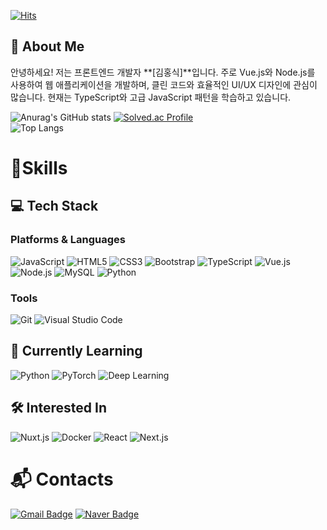 [![Hits](https://hits.seeyoufarm.com/api/count/incr/badge.svg?url=https%3A%2F%2Fgithub.com%2Frlaghdtlr&count_bg=%2379C83D&title_bg=%23555555&icon=&icon_color=%23E7E7E7&title=hits&edge_flat=false)](https://hits.seeyoufarm.com)
## 👋 About Me
안녕하세요! 저는 프론트엔드 개발자 **[김홍식]**입니다. 주로 Vue.js와 Node.js를 사용하여 웹 애플리케이션을 개발하며, 클린 코드와 효율적인 UI/UX 디자인에 관심이 많습니다. 현재는 TypeScript와 고급 JavaScript 패턴을 학습하고 있습니다.

![Anurag's GitHub stats](https://github-readme-stats.vercel.app/api?username=rlaghdtlr&show_icons=true&theme=radical)
[![Solved.ac Profile](http://mazassumnida.wtf/api/v2/generate_badge?boj=rlaghdtlrjkl)](https://solved.ac/rlaghdtlrjkl/) <br>
![Top Langs](https://github-readme-stats.vercel.app/api/top-langs/?username=rlaghdtlr&layout=compact) <br>


# 💪Skills
## 💻 Tech Stack
### Platforms & Languages
![JavaScript](https://img.shields.io/badge/JavaScript-F7DF1E.svg?&style=for-the-badge&logo=JavaScript&logoColor=white)
![HTML5](https://img.shields.io/badge/HTML5-E34F26.svg?&style=for-the-badge&logo=HTML5&logoColor=white)
![CSS3](https://img.shields.io/badge/CSS3-1572B6.svg?&style=for-the-badge&logo=CSS3&logoColor=white)
![Bootstrap](https://img.shields.io/badge/Bootstrap-7952B3.svg?&style=for-the-badge&logo=Bootstrap&logoColor=white)
![TypeScript](https://img.shields.io/badge/TypeScript-3178C6.svg?&style=for-the-badge&logo=TypeScript&logoColor=white)
![Vue.js](https://img.shields.io/badge/Vue.js-4FC08D.svg?&style=for-the-badge&logo=Vue.js&logoColor=white)
![Node.js](https://img.shields.io/badge/Node.js-339933.svg?&style=for-the-badge&logo=Node.js&logoColor=white)
![MySQL](https://img.shields.io/badge/MySQL-4479A1.svg?&style=for-the-badge&logo=MySQL&logoColor=white)
![Python](https://img.shields.io/badge/Python-3776AB.svg?&style=for-the-badge&logo=Python&logoColor=white)

### Tools
![Git](https://img.shields.io/badge/Git-F05032.svg?&style=for-the-badge&logo=Git&logoColor=white)
![Visual Studio Code](https://img.shields.io/badge/Visual%20Studio%20Code-007ACC.svg?&style=for-the-badge&logo=Visual%20Studio%20Code&logoColor=white)

## 🌱 Currently Learning
![Python](https://img.shields.io/badge/Python-3776AB.svg?&style=for-the-badge&logo=Python&logoColor=white)
![PyTorch](https://img.shields.io/badge/PyTorch-EE4C2C.svg?&style=for-the-badge&logo=PyTorch&logoColor=white)
![Deep Learning](https://img.shields.io/badge/Deep%20Learning-00599C.svg?&style=for-the-badge&logo=DeepLearning&logoColor=white)

## 🛠️ Interested In
![Nuxt.js](https://img.shields.io/badge/Nuxt.js-00C58E.svg?&style=for-the-badge&logo=Nuxt.js&logoColor=white)
![Docker](https://img.shields.io/badge/Docker-2496ED.svg?&style=for-the-badge&logo=Docker&logoColor=white)
![React](https://img.shields.io/badge/React-61DAFB.svg?&style=for-the-badge&logo=React&logoColor=white)
![Next.js](https://img.shields.io/badge/Next.js-000000.svg?&style=for-the-badge&logo=Next.js&logoColor=white)

<!--
## 🚀 Projects
- **[프로젝트 이름](프로젝트 링크)**: 프로젝트에 대한 간단한 설명. 이 프로젝트에서 사용된 주요 기술 (Vue.js, Node.js, MySQL 등) 및 기여 내용.
- **[프로젝트 이름](프로젝트 링크)**: 프로젝트에 대한 간단한 설명. 이 프로젝트에서 사용된 주요 기술 및 기여 내용.
-->

# :mailbox_with_mail: Contacts
<!--[![Tech Blog Badge](http://img.shields.io/badge/-Tech%20blog-black?style=flat-square&logo=github&link=https://mypage.tistory.com/)](https://mypage.tistory.com/) -->
[![Gmail Badge](https://img.shields.io/badge/Gmail-d14836?style=flat-square&logo=Gmail&logoColor=white&link=mailto:rlaghdtlrjkl@gmail.com)](mailto:rlaghdtlrjkl@gmail.com)
[![Naver Badge](https://img.shields.io/badge/Naver-03C75A?style=flat-square&logo=Naver&logoColor=white&link=mailto:rlaghdtlrjkl@naver.com)](mailto:rlaghdtlrjkl@naver.com)

<!--
**rlaghdtlr/rlaghdtlr** is a ✨ _special_ ✨ repository because its `README.md` (this file) appears on your GitHub profile.

Here are some ideas to get you started:

- 🔭 I’m currently working on ...
- 🌱 I’m currently learning ...
- 👯 I’m looking to collaborate on ...
- 🤔 I’m looking for help with ...
- 💬 Ask me about ...
- 📫 How to reach me: ...
- 😄 Pronouns: ...
- ⚡ Fun fact: ...
-->
